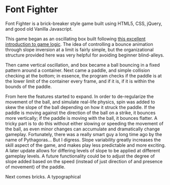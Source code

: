 # Font Fighter

Font Fighter is a brick-breaker style game built using HTML5, CSS, jQuery, and good old Vanilla Javascript.

This game began as an oscillating box built following [this excellent introduction to game logic](http://isaacsukin.com/news/2015/01/detailed-explanation-javascript-game-loops-and-timing#node-js-io-js-ie9-support). The idea of controlling a bounce animation through slope inversion at a limit is fairly simple, but the organizational structure provided here was very helpful for avoiding beginner blind-alleys.

Then came vertical oscillation, and box became a ball bouncing in a fixed pattern around a container. Next came a paddle, and simple collision checking at the bottom; in essence, the program checks if the paddle is at the lower limit of the container every frame, and if it is, if it is within the bounds of the paddle.

From here the features started to expand. In order to de-regularize the movement of the ball, and simulate real-life physics, spin was added to skew the slope of the ball depending on how it struck the paddle. If the paddle is moving against the direction of the ball on a strike, it bounces more vertically; if the paddle is moving with the ball, it bounces flatter. A tricky part is to do this without either slowing or speeding the movement of the ball, as even minor changes can accumulate and dramatically change gameplay. Fortunately, there was a really smart guy a long time ago by the name of Pythagoras... But I digress. Slope variability greatly increases the skill aspect of the game, and makes play less predictable and more exciting. A later update allows for differing levels of slope to be applied at different gameplay levels. A future functionality could be to adjust the degree of slope added based on the speed (instead of just direction of and presence of movement) of the paddle.

Next comes bricks. A typographical 
